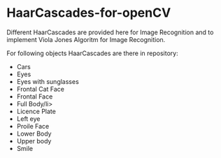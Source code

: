 # HaarCascades-for-openCV
Different HaarCascades are provided here for Image Recognition and to implement Viola Jones Algoritm for Image Recognition.

For following objects HaarCascades are there in repository:
<ul>
  <li>Cars</li>
  <li>Eyes</li>
  <li>Eyes with sunglasses</li>
  <li>Frontal Cat Face</li>
  <li>Frontal Face</li>
  <li>Full Body/li>
  <li>Licence Plate</li>
  <li>Left eye</li>
  <li>Proile Face</li>
  <li>Lower Body</li>
  <li>Upper body</li>
  <li>Smile</li>


</ul>

